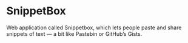 # SnippetBox
Web application called Snippetbox, which lets people paste and share snippets of text — 
a bit like Pastebin or GitHub’s Gists.